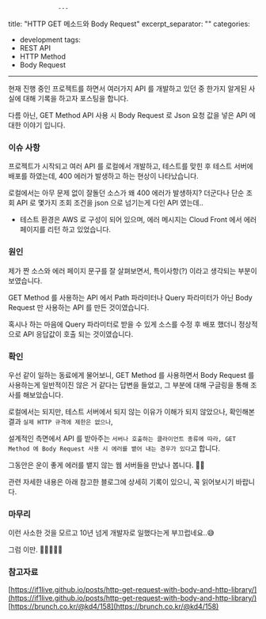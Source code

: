                   ---
title: "HTTP GET 메소드와 Body Request"
excerpt_separator: "<!--more-->"
categories:
  - development
tags:
  - REST API
  - HTTP Method
  - Body Request
---

현재 진행 중인 프로젝트를 하면서 여러가지 API 를 개발하고 있던 중 한가지 알게된 사실에 대해 기록을 하고자 포스팅을 합니다.

다름 아닌, GET Method API 사용 시 Body Request 로 Json 요청 값을 넣은 API 에 대한 이야기 입니다.

<!--more-->

### 이슈 사항
프로젝트가 시작되고 여러 API 를 로컬에서 개발하고, 테스트를 맞힌 후 테스트 서버에 배포를 하였는데, 400 에러가 발생하고 하는 현상이 나타났습니다.

로컬에서는 아무 문제 없이 잘돌던 소스가 왜 400 에러가 발생하지? 더군다나 단순 조회 API 로 몇가지 조회 조건을 json 으로 넘기는게 다인 API 였는데..

- 테스트 환경은 AWS 로 구성이 되어 있으며, 에러 메시지는 Cloud Front 에서 에러 페이지를 리턴 하고 있었습니다.

### 원인
제가 짠 소스와 에러 페이지 문구를 잘 살펴보면서, 특이사항(?) 이라고 생각되는 부분이 보였습니다. 

GET Method 를 사용하는 API 에서 Path 파라미터나 Query 파라미터가 아닌 Body Request 만 사용하는 API 를 만든 것이였습니다.

혹시나 하는 마음에 Query 파라미터로 받을 수 있게 소스를 수정 후 배포 했더니 정상적으로 API 응답값이 호출 되는 것이였습니다.

### 확인
우선 같이 일하는 동료에게 물어보니, GET Method 를 사용하면서 Body Request 를 사용하는게 일반적이진 않은 거 같다는 답변을 들었고, 그 부분에 대해 구글링을 통해 조사를 해보았습니다.

로컬에서는 되지만, 테스트 서버에서 되지 않는 이유가 이해가 되지 않았으나, 확인해본 결과 `실제 HTTP 규격에 제한은 없으나`, 

설계적인 측면에서 API 를 받아주는 `서버나 호출하는 클라이언트 종류에 따라, GET Method 에 Body Request 사용 시 에러를 뱉어 내는 경우가 있다`고 합니다.

그동안은 운이 좋게 에러를 뱉지 않는 웹 서버들을 만났나 봅니다. 🤔😂

관련 자세한 내용은 아래 참고한 블로그에 상세히 기록이 있으니, 꼭 읽어보시기 바랍니다.

### 마무리
이런 사소한 것을 모르고 10년 넘게 개발자로 일했다는게 부끄럽네요..😅

그럼 이만. 🥕👋🏼🖐🏼

### 참고자료
[https://if1live.github.io/posts/http-get-request-with-body-and-http-library/](https://if1live.github.io/posts/http-get-request-with-body-and-http-library/)
[https://brunch.co.kr/@kd4/158](https://brunch.co.kr/@kd4/158)